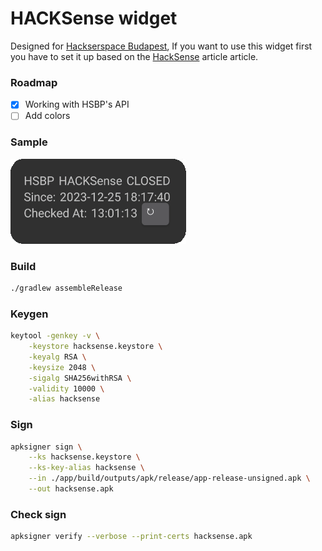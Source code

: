 # HACKSense widget

Designed for [Hackserspace Budapest](https://hsbp.org), If you want to use this widget first you have to set it up based on the [HackSense](https://hsbp.org/HackSense) article article.

### Roadmap
- [x] Working with HSBP's API
- [ ] Add colors

### Sample 
![Sample](media/sample.png)

### Build
```sh
./gradlew assembleRelease
```

### Keygen
```sh
keytool -genkey -v \
    -keystore hacksense.keystore \
    -keyalg RSA \
    -keysize 2048 \
    -sigalg SHA256withRSA \
    -validity 10000 \
    -alias hacksense
```

### Sign
```sh
apksigner sign \
    --ks hacksense.keystore \
    --ks-key-alias hacksense \
    --in ./app/build/outputs/apk/release/app-release-unsigned.apk \
    --out hacksense.apk
```

### Check sign
```sh
apksigner verify --verbose --print-certs hacksense.apk
```
